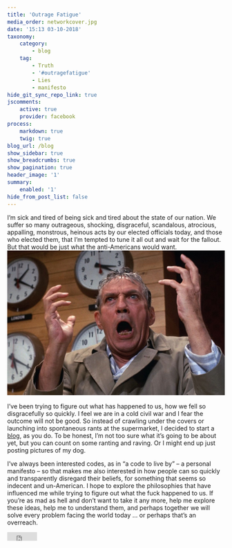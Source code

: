 ```yaml
---
title: 'Outrage Fatigue'
media_order: networkcover.jpg
date: '15:13 03-10-2018'
taxonomy:
    category:
        - blog
    tag:
        - Truth
        - '#outragefatigue'
        - Lies
        - manifesto
hide_git_sync_repo_link: true
jscomments:
    active: true
    provider: facebook
process:
    markdown: true
    twig: true
blog_url: /blog
show_sidebar: true
show_breadcrumbs: true
show_pagination: true
header_image: '1'
summary:
    enabled: '1'
hide_from_post_list: false
---
```


I’m sick and tired of being sick and tired about the state of our nation. We suffer so many outrageous, shocking, disgraceful, scandalous, atrocious, appalling, monstrous, heinous acts by our elected officials today, and those who elected them, that I’m tempted to tune it all out and wait for the fallout. But that would be just what the anti-Americans would want.
![NetWork](networkcover.jpg?resize=450,325&classes=right)

I’ve been trying to figure out what has happened to us, how we fell so disgracefully so quickly. I feel we are in a cold civil war and I fear the outcome will not be good. So instead of crawling under the covers or launching into spontaneous rants at the supermarket, I decided to start a [blog](http://outragefatigue.blog), as you do. To be honest, I’m not too sure what it’s going to be about yet, but you can count on some ranting and raving. Or I might end up just posting pictures of my dog. 

I’ve always been interested codes, as in “a code to live by” – a personal manifesto – so that makes me also interested in how people can so quickly and transparently disregard their beliefs, for something that seems so indecent and un-American. I hope to explore the philosophies that have influenced me while trying to figure out what the fuck happened to us. If you’re as mad as hell and don’t want to take it any more, help me explore these ideas, help me to understand them, and perhaps together we will solve every problem facing the world today … or perhaps that’s an overreach. 


<iframe src="https://www.facebook.com/plugins/share_button.php?href=http%3A%2F%2Foutragefatigue.blog%2Fblog%2Foutrage-fatigue&layout=button_count&size=small&mobile_iframe=true&appId=437950656695336&width=69&height=20" width="69" height="20" style="border:none;overflow:hidden" scrolling="no" frameborder="0" allowTransparency="true" allow="encrypted-media"></iframe>